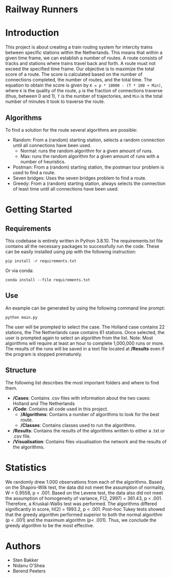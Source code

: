 # Railway Runners

# Introduction

This project is about creating a train routing system for intercity trains between specific stations within the Netherlands. This means that within a given time frame, we can establish a number of routes. A route consists of tracks and stations where trains travel back and forth. A route must not exceed the specified time frame. Our objective is to maximize the total score of a route. The score is calculated based on the number of connections completed, the number of routes, and the total time. The equation to obtain the score is given by `K = p * 10000 - (T * 100 + Min)`, where `K` is the quality of the route, `p` is the fraction of connections traverse (thus, between 0 and 1), `T` is the number of trajectories, and `Min` is the total number of minutes it took to traverse the route. 

## Algorithms

To find a solution for the route several algorithms are possible:
- Random: From a (random) starting station, selects a random connection until all connections have been used.
    - Normal: runs the random algorithm for a given amount of runs.
    - Max: runs the random algorithm for a given amount of runs with a number of heuristics.
- Postman: From a (random) starting station, the postman tour problem is used to find a route.
- Seven bridges: Uses the seven bridges problem to find a route.
- Greedy: From a (random) starting station, always selects the connection of least time until all connections have been used.

# Getting Started

## Requirements

This codebase is entirely written in Python 3.8.10.
The requirements.txt file contains all the necessary packages to successfully run the code. These can be easily installed using pip with the following instruction:
```
pip install -r requirements.txt
```

Or via conda:

```
conda install --file requirements.txt
```

## Use

An example can be generated by using the following command line prompt:
```
python main.py
```
The user will be prompted to select the case. The Holland case contains 22 stations, the The Netherlands case contains 61 stations. Once selected, the user is prompted again to select an algorithm from the list. 
Note: Most algorithms will require at least an hour to complete 1,000,000 runs or more.
The results of the runs will be saved in a text file located at **/Results** even if the program is stopped prematurely.

## Structure 

The following list describes the most important folders and where to find them.

- **/Cases**: Contains .csv files with information about the two cases: Holland and The Netherlands
- **/Code**: Contains all code used in this project.
    - **/Algorithms**: Contains a number of algorithms to look for the best route.
    - **/Classes**: Contains classes used to run the algorithms.
- **/Results**: Contains the results of the algorithms written to either a .txt or .csv file.
- **/Visualisation**: Contains files visualisation the network and the results of the algorithms.


# Statistics
We randomly drew 1.000 observations from each of the algorithms. Based on the Shapiro-Wilk test, the data did not meet the assumption of normality, W = 0.9558, p < .001. Based on the Levene test, the data also did not meet the assumption of homogeneity of variance, F(2, 2997) = 361.43, p < .001. Therefore, a Kruskal-Wallis test was performed. The algorithms differed significantly in score, H(2) = 1993.2, p < .001. Post-hoc  Tukey tests showed that the greedy algorithm performed superior to both the normal algorithm (p < .001) and the maximum algorithm (p< .001). Thus, we conclude the greedy algorithm to be the most effective.

# Authors
- Sten Bakker
- Nidanu O'Shea
- Berend Peeters 

## 


